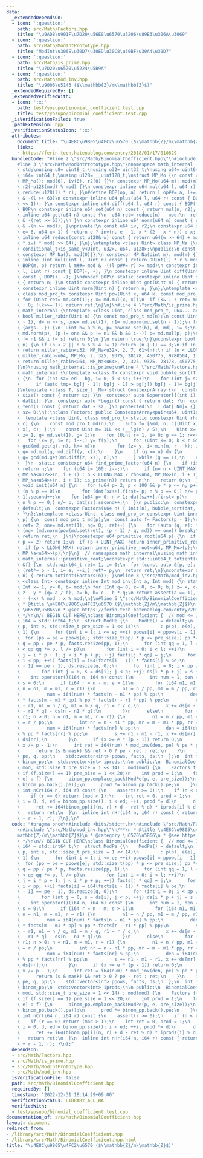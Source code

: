 ```yaml
---
data:
  _extendedDependsOn:
  - icon: ':question:'
    path: src/Math/Factors.hpp
    title: "\u9AD8\u901F\u7D20\u56E0\u6570\u5206\u89E3\u306A\u3069"
  - icon: ':question:'
    path: src/Math/ModIntPrototype.hpp
    title: "ModInt\u306E\u30D7\u30ED\u30C8\u30BF\u30A4\u30D7"
  - icon: ':question:'
    path: src/Math/is_prime.hpp
    title: "\u7D20\u6570\u5224\u5B9A"
  - icon: ':question:'
    path: src/Math/mod_inv.hpp
    title: "\u9006\u5143 ($\\mathbb{Z}/m\\mathbb{Z}$)"
  _extendedRequiredBy: []
  _extendedVerifiedWith:
  - icon: ':x:'
    path: test/yosupo/binomial_coefficient.test.cpp
    title: test/yosupo/binomial_coefficient.test.cpp
  _isVerificationFailed: true
  _pathExtension: hpp
  _verificationStatusIcon: ':x:'
  attributes:
    document_title: "\u4E8C\u9805\u4FC2\u6570 ($\\mathbb{Z}/m\\mathbb{Z}$)"
    links:
    - https://ferin-tech.hatenablog.com/entry/2018/01/17/010829
  bundledCode: "#line 2 \"src/Math/BinomialCoefficient.hpp\"\n#include <bits/stdc++.h>\n\
    #line 3 \"src/Math/ModIntPrototype.hpp\"\nnamespace math_internal {\nusing namespace\
    \ std;\nusing u8= uint8_t;\nusing u32= uint32_t;\nusing u64= uint64_t;\nusing\
    \ i64= int64_t;\nusing u128= __uint128_t;\nstruct MP_Mo {\n const u64 mod;\n constexpr\
    \ MP_Mo(): mod(0), iv(0), r2(0) {}\n constexpr MP_Mo(u64 m): mod(m), iv(inv(m)),\
    \ r2(-u128(mod) % mod) {}\n constexpr inline u64 mul(u64 l, u64 r) const { return\
    \ reduce(u128(l) * r); }\n#define BOP(op, a) return l op##= a, l+= (mod << 1)\
    \ & -(l >> 63)\n constexpr inline u64 plus(u64 l, u64 r) const { BOP(+, r - (mod\
    \ << 1)); }\n constexpr inline u64 diff(u64 l, u64 r) const { BOP(-, r); }\n#undef\
    \ BOP\n constexpr inline u64 set(u64 n) const { return mul(n, r2); }\n constexpr\
    \ inline u64 get(u64 n) const {\n  u64 ret= reduce(n) - mod;\n  return ret + (mod\
    \ & -(ret >> 63));\n }\n constexpr inline u64 norm(u64 n) const { return n - (mod\
    \ & -(n >= mod)); }\nprivate:\n const u64 iv, r2;\n constexpr u64 inv(u64 n, int\
    \ e= 6, u64 x= 1) { return e ? inv(n, e - 1, x * (2 - x * n)) : x; }\n constexpr\
    \ inline u64 reduce(const u128& w) const { return u64(w >> 64) + mod - ((u128(u64(w)\
    \ * iv) * mod) >> 64); }\n};\ntemplate <class Uint> class MP_Na {\n using DUint=\
    \ conditional_t<is_same_v<Uint, u32>, u64, u128>;\npublic:\n const Uint mod;\n\
    \ constexpr MP_Na(): mod(0){};\n constexpr MP_Na(Uint m): mod(m) {}\n constexpr\
    \ inline Uint mul(Uint l, Uint r) const { return DUint(l) * r % mod; }\n#define\
    \ BOP(m, p) return l m##= mod & -((l p##= r) >= mod)\n constexpr inline Uint plus(Uint\
    \ l, Uint r) const { BOP(-, +); }\n constexpr inline Uint diff(Uint l, Uint r)\
    \ const { BOP(+, -); }\n#undef BOP\n static constexpr inline Uint set(Uint n)\
    \ { return n; }\n static constexpr inline Uint get(Uint n) { return n; }\n static\
    \ constexpr inline Uint norm(Uint n) { return n; }\n};\ntemplate <class Uint,\
    \ class mod_pro_t> constexpr Uint pow(Uint x, u64 k, const mod_pro_t& md) {\n\
    \ for (Uint ret= md.set(1);; x= md.mul(x, x))\n  if (k& 1 ? ret= md.mul(ret, x)\
    \ : 0; !(k>>= 1)) return ret;\n}\n}\n#line 4 \"src/Math/is_prime.hpp\"\nnamespace\
    \ math_internal {\ntemplate <class Uint, class mod_pro_t, u64... args> constexpr\
    \ bool miller_rabin(Uint n) {\n const mod_pro_t md(n);\n const Uint s= __builtin_ctzll(n\
    \ - 1), d= n >> s, one= md.set(1), n1= md.norm(md.set(n - 1));\n for (auto a:\
    \ {args...}) {\n  Uint b= a % n, p= pow(md.set(b), d, md), i= s;\n  while (p=\
    \ md.norm(p), (p != one && p != n1 && b && i--)) p= md.mul(p, p);\n  if (md.norm(p)\
    \ != n1 && i != s) return 0;\n }\n return true;\n}\nconstexpr bool is_prime(u64\
    \ n) {\n if (n < 2 || n % 6 % 4 != 1) return (n | 1) == 3;\n if (n < UINT_MAX)\
    \ return miller_rabin<u32, MP_Na<u32>, 2, 7, 61>(n);\n if (n < LLONG_MAX) return\
    \ miller_rabin<u64, MP_Mo, 2, 325, 9375, 28178, 450775, 9780504, 1795265022>(n);\n\
    \ return miller_rabin<u64, MP_Na<u64>, 2, 325, 9375, 28178, 450775, 9780504, 1795265022>(n);\n\
    }\n}\nusing math_internal::is_prime;\n#line 4 \"src/Math/Factors.hpp\"\nnamespace\
    \ math_internal {\ntemplate <class T> constexpr void bubble_sort(T *bg, T *ed)\
    \ {\n  for (int sz= ed - bg, i= 0; i < sz; i++)\n    for (int j= sz; --j > i;)\n\
    \      if (auto tmp= bg[j - 1]; bg[j - 1] > bg[j]) bg[j - 1]= bg[j], bg[j]= tmp;\n\
    }\ntemplate <class T, size_t _Nm> struct ConstexprArray {\n  constexpr size_t\
    \ size() const { return sz; }\n  constexpr auto &operator[](int i) const { return\
    \ dat[i]; }\n  constexpr auto *begin() const { return dat; }\n  constexpr auto\
    \ *end() const { return dat + sz; }\n protected:\n  T dat[_Nm]= {};\n  size_t\
    \ sz= 0;\n};\nclass Factors: public ConstexprArray<pair<u64, uint16_t>, 16> {\n\
    \  template <class Uint, class mod_pro_t> static constexpr Uint rho(Uint n, Uint\
    \ c) {\n    const mod_pro_t md(n);\n    auto f= [&md, n, c](Uint x) { return md.plus(md.mul(x,\
    \ x), c); };\n    const Uint m= 1LL << (__lg(n) / 5);\n    Uint x= 1, y= md.set(2),\
    \ z= 1, q= md.set(1), g= 1;\n    for (Uint r= 1, i= 0; g == 1; r<<= 1) {\n   \
    \   for (x= y, i= r; i--;) y= f(y);\n      for (Uint k= 0; k < r && g == 1; g=\
    \ gcd(md.get(q), n), k+= m)\n        for (z= y, i= min(m, r - k); i--;) y= f(y),\
    \ q= md.mul(q, md.diff(y, x));\n    }\n    if (g == n) do {\n        z= f(z),\
    \ g= gcd(md.get(md.diff(z, x)), n);\n      } while (g == 1);\n    return g;\n\
    \  }\n  static constexpr u64 find_prime_factor(u64 n) {\n    if (is_prime(n))\
    \ return n;\n    for (u64 i= 100; i--;)\n      if (n= n < UINT_MAX ? rho<u32,\
    \ MP_Na<u32>>(n, i + 1) : n < LLONG_MAX ? rho<u64, MP_Mo>(n, i + 1) : rho<u64,\
    \ MP_Na<u64>>(n, i + 1); is_prime(n)) return n;\n    return 0;\n  }\n  constexpr\
    \ void init(u64 n) {\n    for (u64 p= 2; p < 100 && p * p <= n; p++)\n      if\
    \ (n % p == 0)\n        for (dat[sz++].first= p; n % p == 0;) n/= p, dat[sz -\
    \ 1].second++;\n    for (u64 p= 0; n > 1; dat[sz++].first= p)\n      for (p= find_prime_factor(n);\
    \ n % p == 0;) n/= p, dat[sz].second++;\n  }\n public:\n  constexpr Factors()=\
    \ default;\n  constexpr Factors(u64 n) { init(n), bubble_sort(dat, dat + sz);\
    \ }\n};\ntemplate <class Uint, class mod_pro_t> constexpr Uint inner_primitive_root(Uint\
    \ p) {\n  const mod_pro_t md(p);\n  const auto f= Factors(p - 1);\n  for (Uint\
    \ ret= 2, one= md.set(1), ng= 0;; ret++) {\n    for (auto [q, e]: f)\n      if\
    \ (ng= (md.norm(pow(md.set(ret), (p - 1) / q, md)) == one)) break;\n    if (!ng)\
    \ return ret;\n  }\n}\nconstexpr u64 primitive_root(u64 p) {\n  if (assert(is_prime(p));\
    \ p == 2) return 1;\n  if (p < UINT_MAX) return inner_primitive_root<u32, MP_Na<u32>>(p);\n\
    \  if (p < LLONG_MAX) return inner_primitive_root<u64, MP_Mo>(p);\n  return inner_primitive_root<u64,\
    \ MP_Na<u64>>(p);\n}\n}  // namespace math_internal\nusing math_internal::Factors,\
    \ math_internal::primitive_root;\nconstexpr std::uint64_t totient(const Factors\
    \ &f) {\n  std::uint64_t ret= 1, i= 0;\n  for (const auto &[p, e]: f)\n    for\
    \ (ret*= p - 1, i= e; --i;) ret*= p;\n  return ret;\n}\nconstexpr auto totient(std::uint64_t\
    \ n) { return totient(Factors(n)); }\n#line 3 \"src/Math/mod_inv.hpp\"\ntemplate\
    \ <class Int> constexpr inline Int mod_inv(Int a, Int mod) {\n static_assert(std::is_signed_v<Int>);\n\
    \ Int x= 1, y= 0, b= mod;\n for (Int q= 0, z= 0, c= 0; b;) z= x, c= a, x= y, y=\
    \ z - y * (q= a / b), a= b, b= c - b * q;\n return assert(a == 1), x < 0 ? mod\
    \ - (-x) % mod : x % mod;\n}\n#line 5 \"src/Math/BinomialCoefficient.hpp\"\n/**\n\
    \ * @title \u4E8C\u9805\u4FC2\u6570 ($\\mathbb{Z}/m\\mathbb{Z}$)\n * @category\
    \ \u6570\u5B66\n * @see https://ferin-tech.hatenablog.com/entry/2018/01/17/010829\n\
    \ */\n\n// BEGIN CUT HERE\nclass BinomialCoefficient {  // mod <= 1e6\n  using\
    \ i64 = std::int64_t;\n  struct ModPe {\n    ModPe() = default;\n    ModPe(int\
    \ p, int e, std::size_t pre_size = 1 << 14)\n        : p(p), e(e), ppows(e + 1,\
    \ 1) {\n      for (int i = 1; i <= e; ++i) ppows[i] = ppows[i - 1] * p;\n    \
    \  for (pp = pe = ppows[e]; std::size_t(pp) * p <= pre_size;) pp *= p;\n     \
    \ q = pp / pe * p, facts.resize(pp, 1);\n      for (int qq = 1, l = pp / p; qq\
    \ < q; qq *= p, l /= p)\n        for (int i = 0; i < l; ++i)\n          for (int\
    \ j = i * p + 1; j < i * p + p; ++j) facts[j * qq] = j;\n      for (int i = 1;\
    \ i < pp; ++i) facts[i] = i64(facts[i - 1]) * facts[i] % pe;\n      mask = (facts[pp\
    \ - 1] == pe - 1), ds.resize(q, 0);\n      for (int i = 0; i < pp / pe; ++i)\n\
    \        for (int j = 0, s = ds[i]; j < p; ++j) ds[i * p + j] = s + j;\n    }\n\
    \    int operator()(i64 n, i64 m) const {\n      int num = 1, den = 1, x = 0,\
    \ s = 0;\n      if (i64 r = n - m; e > 1)\n        for (i64 n1, m1, r1; n > 0;\
    \ n = n1, m = m1, r = r1) {\n          n1 = n / pp, m1 = m / pp, r1 = r / pp;\n\
    \          num = i64(num) * facts[n - n1 * pp] % pp;\n          den = i64(den)\
    \ * facts[m - m1 * pp] % pp * facts[r - r1 * pp] % pp;\n          s += n1 - m1\
    \ - r1, n1 = n / q, m1 = m / q, r1 = r / q;\n          x += ds[m - m1 * q] + ds[r\
    \ - r1 * q] - ds[n - n1 * q];\n        }\n      else\n        for (i64 n1, m1,\
    \ r1; n > 0; n = n1, m = m1, r = r1) {\n          n1 = n / pp, m1 = m / pp, r1\
    \ = r / pp;\n          int nr = n - n1 * pp, mr = m - m1 * pp, rr = r - r1 * pp;\n\
    \          num = i64(num) * facts[nr] % pp;\n          den = i64(den) * facts[mr]\
    \ % pp * facts[rr] % pp;\n          s += n1 - m1 - r1, x += ds[mr] + ds[rr] -\
    \ ds[nr];\n        }\n      if (x >= e * (p - 1)) return 0;\n      if (p > 2)\
    \ x /= p - 1;\n      int ret = i64(num) * mod_inv(den, pe) % pe * ppows[x] % pe;\n\
    \      return (s & mask) && ret > 0 ? pe - ret : ret;\n    }\n    int p, e, mask,\
    \ pe, q, pp;\n    std::vector<int> ppows, facts, ds;\n  };\n  int mod;\n  std::vector<ModPe>\
    \ binom_pp;\n  std::vector<int> iprods;\n\n public:\n  BinomialCoefficient(int\
    \ mod, std::size_t pre_size = 1 << 14) : mod(mod) {\n    Factors f(mod);\n   \
    \ if (f.size() == 1) pre_size = 1 << 20;\n    int prod = 1;\n    for (auto [p,\
    \ e] : f) {\n      binom_pp.emplace_back(ModPe(p, e, pre_size));\n      iprods.push_back(mod_inv(prod,\
    \ binom_pp.back().pe));\n      prod *= binom_pp.back().pe;\n    }\n  }\n  inline\
    \ int nCr(i64 n, i64 r) const {\n    assert(r >= 0);\n    if (n < r) return 0;\n\
    \    if (r == 0) return (mod > 1);\n    int ret = 0, prod = 1;\n    for (size_t\
    \ i = 0, d, ed = binom_pp.size(); i < ed; ++i, prod *= d)\n      d = binom_pp[i].pe,\n\
    \      ret += i64(binom_pp[i](n, r) + d - ret % d) * iprods[i] % d * prod;\n \
    \   return ret;\n  }\n  inline int nHr(i64 n, i64 r) const { return !r ? 1 : nCr(n\
    \ + r - 1, r); }\n};\n"
  code: "#pragma once\n#include <bits/stdc++.h>\n#include \"src/Math/Factors.hpp\"\
    \n#include \"src/Math/mod_inv.hpp\"\n/**\n * @title \u4E8C\u9805\u4FC2\u6570 ($\\\
    mathbb{Z}/m\\mathbb{Z}$)\n * @category \u6570\u5B66\n * @see https://ferin-tech.hatenablog.com/entry/2018/01/17/010829\n\
    \ */\n\n// BEGIN CUT HERE\nclass BinomialCoefficient {  // mod <= 1e6\n  using\
    \ i64 = std::int64_t;\n  struct ModPe {\n    ModPe() = default;\n    ModPe(int\
    \ p, int e, std::size_t pre_size = 1 << 14)\n        : p(p), e(e), ppows(e + 1,\
    \ 1) {\n      for (int i = 1; i <= e; ++i) ppows[i] = ppows[i - 1] * p;\n    \
    \  for (pp = pe = ppows[e]; std::size_t(pp) * p <= pre_size;) pp *= p;\n     \
    \ q = pp / pe * p, facts.resize(pp, 1);\n      for (int qq = 1, l = pp / p; qq\
    \ < q; qq *= p, l /= p)\n        for (int i = 0; i < l; ++i)\n          for (int\
    \ j = i * p + 1; j < i * p + p; ++j) facts[j * qq] = j;\n      for (int i = 1;\
    \ i < pp; ++i) facts[i] = i64(facts[i - 1]) * facts[i] % pe;\n      mask = (facts[pp\
    \ - 1] == pe - 1), ds.resize(q, 0);\n      for (int i = 0; i < pp / pe; ++i)\n\
    \        for (int j = 0, s = ds[i]; j < p; ++j) ds[i * p + j] = s + j;\n    }\n\
    \    int operator()(i64 n, i64 m) const {\n      int num = 1, den = 1, x = 0,\
    \ s = 0;\n      if (i64 r = n - m; e > 1)\n        for (i64 n1, m1, r1; n > 0;\
    \ n = n1, m = m1, r = r1) {\n          n1 = n / pp, m1 = m / pp, r1 = r / pp;\n\
    \          num = i64(num) * facts[n - n1 * pp] % pp;\n          den = i64(den)\
    \ * facts[m - m1 * pp] % pp * facts[r - r1 * pp] % pp;\n          s += n1 - m1\
    \ - r1, n1 = n / q, m1 = m / q, r1 = r / q;\n          x += ds[m - m1 * q] + ds[r\
    \ - r1 * q] - ds[n - n1 * q];\n        }\n      else\n        for (i64 n1, m1,\
    \ r1; n > 0; n = n1, m = m1, r = r1) {\n          n1 = n / pp, m1 = m / pp, r1\
    \ = r / pp;\n          int nr = n - n1 * pp, mr = m - m1 * pp, rr = r - r1 * pp;\n\
    \          num = i64(num) * facts[nr] % pp;\n          den = i64(den) * facts[mr]\
    \ % pp * facts[rr] % pp;\n          s += n1 - m1 - r1, x += ds[mr] + ds[rr] -\
    \ ds[nr];\n        }\n      if (x >= e * (p - 1)) return 0;\n      if (p > 2)\
    \ x /= p - 1;\n      int ret = i64(num) * mod_inv(den, pe) % pe * ppows[x] % pe;\n\
    \      return (s & mask) && ret > 0 ? pe - ret : ret;\n    }\n    int p, e, mask,\
    \ pe, q, pp;\n    std::vector<int> ppows, facts, ds;\n  };\n  int mod;\n  std::vector<ModPe>\
    \ binom_pp;\n  std::vector<int> iprods;\n\n public:\n  BinomialCoefficient(int\
    \ mod, std::size_t pre_size = 1 << 14) : mod(mod) {\n    Factors f(mod);\n   \
    \ if (f.size() == 1) pre_size = 1 << 20;\n    int prod = 1;\n    for (auto [p,\
    \ e] : f) {\n      binom_pp.emplace_back(ModPe(p, e, pre_size));\n      iprods.push_back(mod_inv(prod,\
    \ binom_pp.back().pe));\n      prod *= binom_pp.back().pe;\n    }\n  }\n  inline\
    \ int nCr(i64 n, i64 r) const {\n    assert(r >= 0);\n    if (n < r) return 0;\n\
    \    if (r == 0) return (mod > 1);\n    int ret = 0, prod = 1;\n    for (size_t\
    \ i = 0, d, ed = binom_pp.size(); i < ed; ++i, prod *= d)\n      d = binom_pp[i].pe,\n\
    \      ret += i64(binom_pp[i](n, r) + d - ret % d) * iprods[i] % d * prod;\n \
    \   return ret;\n  }\n  inline int nHr(i64 n, i64 r) const { return !r ? 1 : nCr(n\
    \ + r - 1, r); }\n};"
  dependsOn:
  - src/Math/Factors.hpp
  - src/Math/is_prime.hpp
  - src/Math/ModIntPrototype.hpp
  - src/Math/mod_inv.hpp
  isVerificationFile: false
  path: src/Math/BinomialCoefficient.hpp
  requiredBy: []
  timestamp: '2022-12-31 18:14:29+09:00'
  verificationStatus: LIBRARY_ALL_WA
  verifiedWith:
  - test/yosupo/binomial_coefficient.test.cpp
documentation_of: src/Math/BinomialCoefficient.hpp
layout: document
redirect_from:
- /library/src/Math/BinomialCoefficient.hpp
- /library/src/Math/BinomialCoefficient.hpp.html
title: "\u4E8C\u9805\u4FC2\u6570 ($\\mathbb{Z}/m\\mathbb{Z}$)"
---
```

